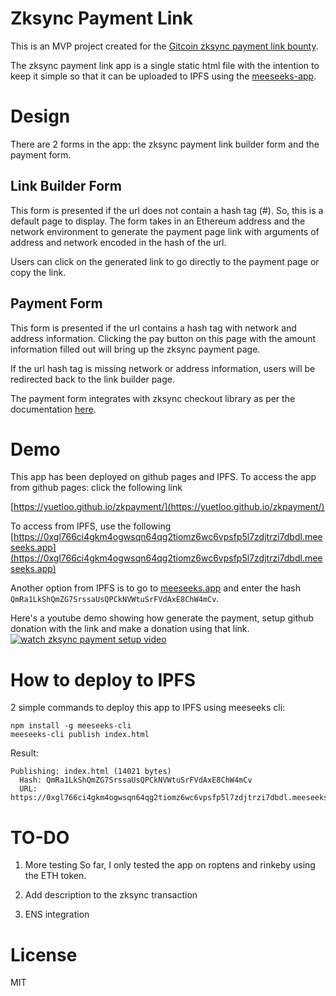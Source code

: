 # Zksync Payment Link

This is an MVP project created for the [Gitcoin zksync payment link bounty](https://gitcoin.co/issue/matter-labs/zksync/258/100024169).

The zksync payment link app is a single static html file with the intention to keep it simple so that it can be uploaded to IPFS using the [meeseeks-app](https://github.com/ricmoo/meeseeks-app).

# Design

There are 2 forms in the app: the zksync payment link builder form and the payment form.

## Link Builder Form

This form is presented if the url does not contain a hash tag (#). So, this is a default page to display. The form takes in an Ethereum address and the network environment to generate the payment page link with arguments of address and network encoded in the hash of the url.

Users can click on the generated link to go directly to the payment page or copy the link.

## Payment Form

This form is presented if the url contains a hash tag with network and address information. Clicking the pay button on this page with the amount information filled out will bring up the zksync payment page.

If the url hash tag is missing network or address information, users will be redirected back to the link builder page.

The payment form integrates with zksync checkout library as per the documentation [here](https://www.notion.so/zkSync-Checkout-docs-2bffd6f169e746d0b51873e4127992a6).

# Demo

This app has been deployed on github pages and IPFS.
To access the app from github pages: click the following link

[https://yuetloo.github.io/zkpayment/](https://yuetloo.github.io/zkpayment/)

To access from IPFS, use the following [https://0xgl766ci4gkm4ogwsqn64qg2tiomz6wc6vpsfp5l7zdjtrzi7dbdl.meeseeks.app](https://0xgl766ci4gkm4ogwsqn64qg2tiomz6wc6vpsfp5l7zdjtrzi7dbdl.meeseeks.app)

Another option from IPFS is to go to [meeseeks.app](https://meeseeks.app/) and enter the hash `QmRa1LkShQmZG7SrssaUsQPCkNVWtuSrFVdAxE8ChW4mCv`.

Here's a youtube demo showing how generate the payment, setup github donation with the link and make a donation using that link.
[![watch zksync payment setup video](https://img.youtube.com/vi/UwkXT4tG6OE/0.jpg)](https://www.youtube.com/watch?v=UwkXT4tG6OE)

# How to deploy to IPFS

2 simple commands to deploy this app to IPFS using meeseeks cli:

```
npm install -g meeseeks-cli
meeseeks-cli publish index.html
```

Result:

```
Publishing: index.html (14021 bytes)
  Hash: QmRa1LkShQmZG7SrssaUsQPCkNVWtuSrFVdAxE8ChW4mCv
  URL:  https://0xgl766ci4gkm4ogwsqn64qg2tiomz6wc6vpsfp5l7zdjtrzi7dbdl.meeseeks.app
```

# TO-DO

1. More testing
   So far, I only tested the app on roptens and rinkeby using the ETH token.

1. Add description to the zksync transaction

1. ENS integration

# License

MIT
